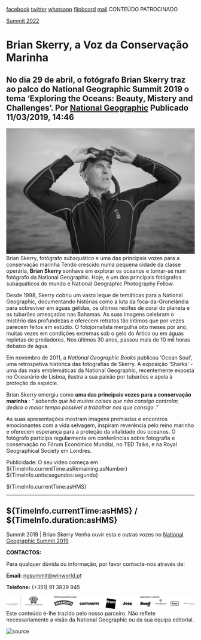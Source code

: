 [facebook](https://www.facebook.com/sharer/sharer.php?u=https%3A%2F%2Fwww.natgeo.pt%2Fnational-geographic-summit%2F2019%2F03%2Fbrian-skerry-a-voz-da-conservacao-marinha) [twitter](https://twitter.com/share?url=https%3A%2F%2Fwww.natgeo.pt%2Fnational-geographic-summit%2F2019%2F03%2Fbrian-skerry-a-voz-da-conservacao-marinha&via=natgeo&text=Brian%20Skerry%2C%20a%20Voz%20da%20Conserva%C3%A7%C3%A3o%20Marinha) [whatsapp](https://web.whatsapp.com/send?text=https%3A%2F%2Fwww.natgeo.pt%2Fnational-geographic-summit%2F2019%2F03%2Fbrian-skerry-a-voz-da-conservacao-marinha) [flipboard](https://share.flipboard.com/bookmarklet/popout?v=2&title=Brian%20Skerry%2C%20a%20Voz%20da%20Conserva%C3%A7%C3%A3o%20Marinha&url=https%3A%2F%2Fwww.natgeo.pt%2Fnational-geographic-summit%2F2019%2F03%2Fbrian-skerry-a-voz-da-conservacao-marinha) [mail](mailto:?subject=NatGeo&body=https%3A%2F%2Fwww.natgeo.pt%2Fnational-geographic-summit%2F2019%2F03%2Fbrian-skerry-a-voz-da-conservacao-marinha%20-%20Brian%20Skerry%2C%20a%20Voz%20da%20Conserva%C3%A7%C3%A3o%20Marinha) CONTEÚDO PATROCINADO 

[Summit 2022](https://www.natgeo.pt/summit2022) 
# Brian Skerry, a Voz da Conservação Marinha 
## No dia 29 de abril, o fotógrafo Brian Skerry traz ao palco do National Geographic Summit 2019 o tema ‘Exploring the Oceans: Beauty, Mistery and Challenges’. Por [National Geographic](https://www.natgeo.pt/autor/national-geographic) Publicado 11/03/2019, 14:46 
![Brian Skerry, fotógrafo subaquático e uma das principais vozes para a conservação marinha](img/files_styles_image_00_public_nationalgeographic_0.jpg)
Brian Skerry, fotógrafo subaquático e uma das principais vozes para a conservação marinha Tendo crescido numa pequena cidade da classe operária, **Brian Skerry** sonhava em explorar os oceanos e tornar-se num fotógrafo da National Geographic. Hoje, é um dos principais fotógrafos subaquáticos do mundo e National Geographic Photography Fellow. 

Desde 1998, Skerry cobriu um vasto leque de temáticas para a National Geographic, documentando histórias como a luta da foca-da-Gronelândia para sobreviver em águas gélidas, os últimos recifes de coral do planeta e os tubarões ameaçados nas Bahamas. As suas imagens celebram o mistério das profundezas e oferecem retratos tão íntimos que por vezes parecem feitos em estúdio. O fotojornalista mergulha oito meses por ano, muitas vezes em condições extremas sob o gelo do Ártico ou em águas repletas de predadores. Nos últimos 30 anos, passou mais de 10 mil horas debaixo de água. 

Em novembro de 2011, a _National Geographic Books_ publicou ‘Ocean Soul’, uma retrospetiva histórica das fotografias de Skerry. A exposição ‘Sharks’ - uma das mais emblemáticas da National Geographic, recentemente exposta no Oceanário de Lisboa, ilustra a sua paixão por tubarões e apela à proteção da espécie. 

Brian Skerry emergiu como **uma das principais vozes para a conservação marinha** : “ _sabendo que há muitas coisas que não consigo controlar, dedico o maior tempo possível a trabalhar nas que consigo_ .” 

As suas apresentações mostram imagens premiadas e encontros emocionantes com a vida selvagem, inspiram reverência pelo reino marinho e oferecem esperança para a proteção da vitalidade dos oceanos. O fotógrafo participa regularmente em conferências sobre fotografia e conservação no Fórum Económico Mundial, no TED Talks, e na Royal Geographical Society em Londres. 

Publicidade: O seu vídeo começa em ${TimeInfo.currentTime:asRemaining:asNumber} ${TimeInfo.units:segundos:segundo}

${TimeInfo.currentTime:asHMS} 

-------- 
${TimeInfo.currentTime:asHMS} / ${TimeInfo.duration:asHMS} 
-------- 

Summit 2019 | Brian Skerry Venha ouvir esta e outras vozes no [National Geographic Summit 2019](https://www.natgeo.pt/summit2019) . 

**CONTACTOS:** 

Para qualquer dúvida ou informação, por favor contacte-nos através de: 

**Email:** [ngsummit@winworld.pt](mailto:ngsummit@winworld.pt) 

**Telefone:** (+351) 91 3839 945 

![](img/files_styles_image_00_public_ngsummit1_logosbar_0.png)
Este conteúdo é-lhe trazido pelo nosso parceiro. Não reflete necessariamente a visão da National Geographic ou da sua equipa editorial. 

![source](https://www.natgeo.pt/national-geographic-summit/2019/03/brian-skerry-a-voz-da-conservacao-marinha)